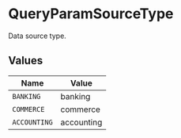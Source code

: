 # QueryParamSourceType

Data source type.


## Values

| Name         | Value        |
| ------------ | ------------ |
| `BANKING`    | banking      |
| `COMMERCE`   | commerce     |
| `ACCOUNTING` | accounting   |